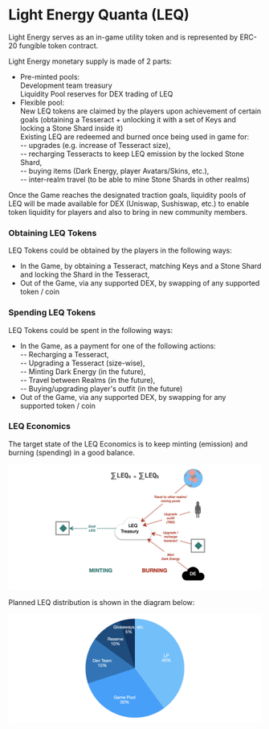 # Light Energy Quanta (LEQ)

Light Energy serves as an in-game utility token and is represented by ERC-20 fungible token contract.&#x20;

Light Energy monetary supply is made of 2 parts:

* Pre-minted pools: \
  Development team treasury \
  Liquidity Pool reserves for DEX trading of LEQ&#x20;
* Flexible pool: \
  New LEQ tokens are claimed by the players upon achievement of certain goals (obtaining a Tesseract + unlocking it with a set of Keys and locking a Stone Shard inside it) \
  Existing LEQ are redeemed and burned once being used in game for: \
  \-- upgrades (e.g. increase of Tesseract size), \
  \-- recharging Tesseracts to keep LEQ emission by the locked Stone Shard, \
  \-- buying items (Dark Energy, player Avatars/Skins, etc.), \
  \-- inter-realm travel (to be able to mine Stone Shards in other realms)

Once the Game reaches the designated traction goals, liquidity pools of LEQ will be made available for DEX (Uniswap, Sushiswap, etc.) to enable token liquidity for players and also to bring in new community members.

### Obtaining LEQ Tokens

LEQ Tokens could be obtained by the players in the following ways:

* In the Game, by obtaining a Tesseract, matching Keys and a Stone Shard and locking the Shard in the Tesseract,
* Out of the Game, via any supported DEX, by swapping of any supported token / coin

### Spending LEQ Tokens

LEQ Tokens could be spent in the following ways:

* In the Game, as a payment for one of the following actions:\
  \-- Recharging a Tesseract,\
  \-- Upgrading a Tesseract (size-wise),\
  \-- Minting Dark Energy (in the future),\
  \-- Travel between Realms (in the future),\
  \-- Buying/upgrading player's outfit (in the future)
* Out of the Game, via any supported DEX, by swapping for any supported token / coin

### LEQ Economics

The target state of the LEQ Economics is to keep minting (emission) and burning (spending) in a good balance.

![LEQ Economics](<../.gitbook/assets/image (2) (1).png>)

Planned LEQ distribution is shown in the diagram below:

![LEQ Token distribution](<../.gitbook/assets/image (6).png>)
